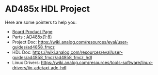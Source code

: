 # AD485x HDL Project

Here are some pointers to help you:
  * [Board Product Page](https://www.analog.com/eval-ad4858)
  * Parts : [AD485x(1-8)](https://www.analog.com/ad4858)
  * Project Doc: https://wiki.analog.com/resources/eval/user-guides/ad4858_fmcz
  * HDL Doc: https://wiki.analog.com/resources/eval/user-guides/ad4858_fmcz/ad4858_fmcz_hdl
  * Linux Drivers: https://wiki.analog.com/resources/tools-software/linux-drivers/iio-adc/axi-adc-hdl
